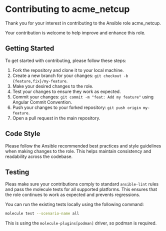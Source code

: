 # Contributing to acme_netcup

Thank you for your interest in contributing to the Ansible role acme_netcup.

Your contribution is welcome to help improve and enhance this role.

## Getting Started

To get started with contributing, please follow these steps:

1. Fork the repository and clone it to your local machine.
2. Create a new branch for your changes: `git checkout -b {feature,fix}/my-feature`.
3. Make your desired changes to the role.
4. Test your changes to ensure they work as expected.
5. Commit your changes: `git commit -m "feat: Add my feature"` using Angular Commit Convention.
6. Push your changes to your forked repository: `git push origin my-feature`.
7. Open a pull request in the main repository.

## Code Style

Please follow the Ansible recommended best practices and style guidelines when making changes to the role.
This helps maintain consistency and readability across the codebase.

## Testing

Pleas make sure your contributions comply to standard `ansible-lint` rules and
pass the molecule tests for all supported platforms.
This ensures that the role continues to work as expected and prevents regressions.

You can run the existing tests locally using the following command:

```bash
molecule test --scenario-name all
```

This is using the `molecule-plugins[podman]` driver, so podman is required.
